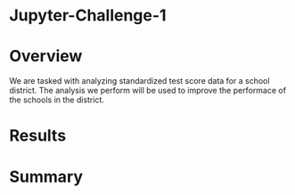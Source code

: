# Jupyter-Challenge-1
# Overview

We are tasked with analyzing standardized test score data for a school district.  The analysis we perform will be used to improve the performace of the schools in the district.

# Results



# Summary
